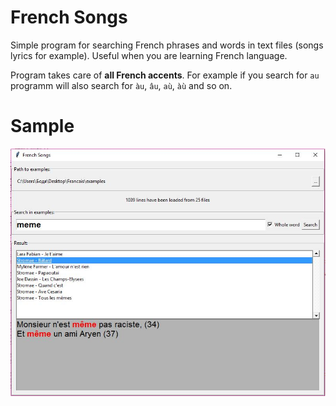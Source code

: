 # French Songs
Simple program for searching French phrases and words in text files (songs lyrics for example). Useful when you are learning French language.

Program takes care of **all French accents**. For example if you search for `au` programm will also search for `àu`, `âu`, `aù`, `àù` and so on.

# Sample
![Image](https://github.com/bodik10/Francais/blob/master/img.JPG)
